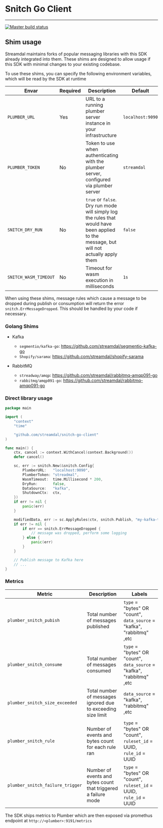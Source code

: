 # Snitch Go Client

---

[![Master build status](https://github.com/streamdal/snitch-go-client/workflows/main/badge.svg)](https://github.com/streamdal/snitch-go-client/actions/workflows/main-test.yml)

## Shim usage

Streamdal maintains forks of popular messaging libraries with this SDK already integrated into them. These shims
are designed to allow usage if this SDK with minimal changes to your existing codebase.

To use these shims, you can specify the following environment variables, which will be read by the SDK at runtime

| Envar                 | Required | Description | Default |
|-----------------------| --- | --- |----|
| `PLUMBER_URL`         | Yes | URL to a running plumber server instance in your infrastructure | `localhost:9090` |
| `PLUMBER_TOKEN`       | No | Token to use when authenticating with the plumber server, configured via plumber server | `streamdal` |
| `SNITCH_DRY_RUN`      | No | `true` or `false`. Dry run mode will simply log the rules that would have been applied to the message, but will not actually apply them | `false` |
| `SNITCH_WASM_TIMEOUT` | No | Timeout for wasm execution in milliseconds | `1s` |

When using these shims, message rules which cause a message to be dropped during publish or consumption will return
the error `snitch.ErrMessageDropped`. This should be handled by your code if necessary.

### Golang Shims

* Kafka
  * `segmentio/kafka-go`: https://github.com/streamdal/segmentio-kafka-go
  * `Shopify/sarama`: https://github.com/streamdal/shopify-sarama


* RabbitMQ
  * `streadway/amqp`: https://github.com/streamdal/rabbitmq-amqp091-go
  * `rabbitmq/amqp091-go`: https://github.com/streamdal/rabbitmq-amqp091-go


### Direct library usage

```go
package main

import (
	"context"
	"time"

	"github.com/streamdal/snitch-go-client"
)

func main() {
	ctx, cancel := context.WithCancel(context.Background())
	defer cancel()

	sc, err := snitch.New(&snitch.Config{
		PlumberURL:   "localhost:9090",
		PlumberToken: "streadmal",
		WasmTimeout:  time.Millisecond * 200,
		DryRun:       false,
		DataSource:   "kafka",
		ShutdownCtx:  ctx,
	})
	if err != nil {
		panic(err)
	}

	modifiedData, err := sc.ApplyRules(ctx, snitch.Publish, "my-kafka-topic", []byte(`{"payload": {...}}`))
	if err != nil {
		if err == snitch.ErrMessageDropped {
			// message was dropped, perform some logging
		} else {
			panic(err)
		}
	}

	// Publish message to Kafka here
	// ...
}
```

### Metrics


| Metric                           | Description                                                    | Labels                                                                |
|----------------------------------|----------------------------------------------------------------|-----------------------------------------------------------------------|
| `plumber_snitch_pubish`          | Total number of messages published                             | `type` = "bytes" OR "count", `data_source` = "kafka", "rabbitmq" ,etc |
| `plumber_snitch_consume`         | Total number of messages consumed                              | `type` = "bytes" OR "count", `data_source` = "kafka", "rabbitmq" ,etc |
| `plumber_snitch_size_exceeded`   | Total number of messages ignored due to exceeding size limit   | `data_source` = "kafka", "rabbitmq" ,etc                              |
| `plumber_snitch_rule`            | Number of events and bytes count for each rule ran             | `type` = "bytes" OR "count", `ruleset_id` = UUID, `rule_id` = UUID    |
| `plumber_snitch_failure_trigger` | Number of events and bytes count that triggered a failure mode | `type` = "bytes" OR "count", `ruleset_id` = UUID, `rule_id` = UUID    |

The SDK ships metrics to Plumber which are then exposed via promethus endpoint at `http://<plumber>:9191/metrics`
